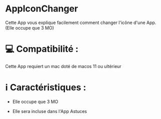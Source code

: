 # AppIconChanger

Cette App vous explique facilement comment changer l'icône d'une App. (Elle occupe que 3 MO)

# 💻 Compatibilité : 

Cette App requiert un mac doté de macos 11 ou ultérieur

# ℹ️ Caractéristiques : 

- Elle occupe que 3 MO

- Elle sera incluse dans l'App Astuces 
